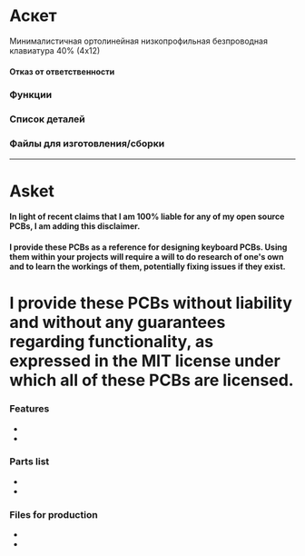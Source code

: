 # Аскет
Минималистичная ортолинейная низкопрофильная безпроводная клавиатура 40% (4х12)

#### Отказ от ответственности
### Функции
### Список деталей
### Файлы для изготовления/сборки


---
# Asket

#### In light of recent claims that I am 100% liable for any of my open source PCBs, I am adding this disclaimer.
#### I provide these PCBs as a reference for designing keyboard PCBs. Using them within your projects will require a will to do research of one's own and to learn the workings of them, potentially fixing issues if they exist.
# I provide these PCBs without liability and without any guarantees regarding functionality, as expressed in the MIT license under which all of these PCBs are licensed.

### Features
- 
- 


### Parts list
- 
- 

### Files for production
- 
- 